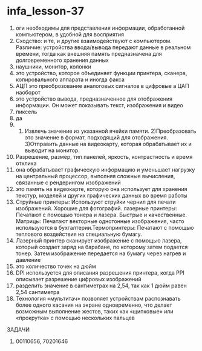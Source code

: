 # infa_lesson-37
1. оги необходимы для представления информации, обработанной компьютером, в удобной для восприятия
2.  Сходство: и те, и другие взаимодействуют с компьютером. Различие: устройства ввода/вывода передают данные в реальном времени, тогда как внешняя память предназначена для долговременного хранения данных
3.  наушники, монитор,  колонки
4.  это устройство, которое объединяет функции принтера, сканера, копировального аппарата и иногда факса
5.  АЦП это преоброзование аналоговых сигналов в цифровые а ЦАП наоборот
6.  это устройство вывода, предназначенное для отображения информации. Он может показывать текст, изображения и видео
7.  пиксель
8.  да
9. 1) Извлечь значение из указанной ячейки памяти. 2)Преобразовать это значение в формат, подходящий для отображения. 3)Отправить данные на видеокарту, которая обрабатывает их и выводит на монитор.
10. Разрешение, размер, тип панелей, яркость, контрастность и время отклика
11. она обрабатывает графическую информацию и уменьшает нагрузку на центральный процессор, выполняя сложные вычисления, связанные с рендерингом изображений
12. это память на видеокарте, которую она использует для хранения текстур, моделей и других графических данных во время работы
13. Струйные принтеры: Используют струйки чернил для печати изображений. Хорошие для фотографий. лазерные принтеры: Печатают с помощью тонера и лазера. Быстрые и качественные. Матрицы: Печатают векторные однотонные изображения, часто используются в бухгалтерии.Термопринтеры: Печатают с помощью теплового воздействия на специальную бумагу.
14. Лазерный принтер сканирует изображение с помощью лазера, который создает заряд на барабане, по которому затем подается тонер. Затем изображение передается на бумагу через нагрев и давление
15. это количество точек на дюйм
16. DPI используется для описания разрешения принтера, когда PPI описывает разрешение цифровых изображений
17. разделить значение в сантиметрах на 2,54, так как 1 дюйм равен 2,54 сантиметра
18. Технология «мультитач» позволяет устройствам распознавать более одного касания на экране одновременно, что делает возможным выполнение жестов, таких как «щипковые» или «прокрутка» с помощью нескольких пальцев


ЗАДАЧИ

1. 00110656, 70201646
